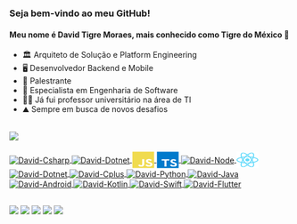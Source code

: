 ### Seja bem-vindo ao meu GitHub!

#### Meu nome é David Tigre Moraes, mais conhecido como Tigre do México 🐯

- 🏛️ Arquiteto de Solução e Platform Engineering
- 🖥️ Desenvolvedor Backend e Mobile
- 🎤 Palestrante
- 📐 Especialista em Engenharia de Software
- 👨‍🏫 Já fui professor universitário na área de TI
- ⛰️ Sempre em busca de novos desafios

<br/>

<div>
  <a href="https://github.com/TigreDoMexico">
  <img height="200em" src="https://github-readme-stats.vercel.app/api/top-langs/?username=TigreDoMexico&layout=compact&langs_count=7&theme=tokyonight"/>
</div>
<div style="display: inline_block"><br>
  <img align="center" alt="David-Csharp" height="30" width="40" src="https://cdn.jsdelivr.net/gh/devicons/devicon/icons/csharp/csharp-original.svg" />
  <img align="center" alt="David-Dotnet" height="30" width="40" src="https://cdn.jsdelivr.net/gh/devicons/devicon/icons/dotnetcore/dotnetcore-original.svg" />
  <img align="center" alt="David-Js" height="30" width="40" src="https://raw.githubusercontent.com/devicons/devicon/master/icons/javascript/javascript-plain.svg">
  <img align="center" alt="David-Ts" height="30" width="40" src="https://raw.githubusercontent.com/devicons/devicon/master/icons/typescript/typescript-plain.svg">
  <img align="center" alt="David-Node" height="30" width="40" src="https://cdn.jsdelivr.net/gh/devicons/devicon/icons/nodejs/nodejs-original.svg">
  <img align="center" alt="David-React" height="30" width="40" src="https://raw.githubusercontent.com/devicons/devicon/master/icons/react/react-original.svg">
  <img align="center" alt="David-Dotnet" height="30" width="40" src="https://cdn.jsdelivr.net/gh/devicons/devicon@latest/icons/amazonwebservices/amazonwebservices-plain-wordmark.svg" />
  <img align="center" alt="David-Cplus" height="30" width="40" src="https://cdn.jsdelivr.net/gh/devicons/devicon/icons/cplusplus/cplusplus-original.svg" />
  <img align="center" alt="David-Python" height="30" width="40" src="https://cdn.jsdelivr.net/gh/devicons/devicon/icons/python/python-original.svg" />
  <img align="center" alt="David-Java" height="30" width="40" src="https://cdn.jsdelivr.net/gh/devicons/devicon/icons/java/java-plain.svg" />
  <img align="center" alt="David-Android" height="30" width="40" src="https://cdn.jsdelivr.net/gh/devicons/devicon/icons/android/android-plain.svg" />
  <img align="center" alt="David-Kotlin" height="30" width="40" src="https://cdn.jsdelivr.net/gh/devicons/devicon/icons/kotlin/kotlin-original.svg" />
  <img align="center" alt="David-Swift" height="30" width="40" src="https://cdn.jsdelivr.net/gh/devicons/devicon/icons/swift/swift-original.svg" />
  <img align="center" alt="David-Flutter" height="30" width="40" src="https://cdn.jsdelivr.net/gh/devicons/devicon/icons/flutter/flutter-original.svg" />
</div>
  
##
<div>
  <a href="https://www.linkedin.com/in/david-tigre-moraes-5098a8139" target="_blank"><img src="https://img.shields.io/badge/-LinkedIn-%230077B5?style=for-the-badge&logo=linkedin&logoColor=white" target="_blank"></a>
  <a href="mailto:davidtigremoraes@gmail.com"><img src="https://img.shields.io/badge/-Gmail-%23333?style=for-the-badge&logo=gmail&logoColor=white" target="_blank"></a>
  <a href="https://www.youtube.com/channel/UCbtLX6yCRA42082CQFknMqw" target="_blank"><img src="https://img.shields.io/badge/YouTube-FF0000?style=for-the-badge&logo=youtube&logoColor=white" target="_blank"></a>
  <a href="https://www.instagram.com/davidtigretigre" target="_blank"><img src="https://img.shields.io/badge/-Instagram-%23E4405F?style=for-the-badge&logo=instagram&logoColor=white" target="_blank"></a>
  <a href="https://www.beecrowd.com.br/judge/pt/profile/565536" target="_blank"><img src="https://img.shields.io/badge/-Beecrowd-485C62?style=for-the-badge&logo=codereview&logoColor=white" target="_blank"></a>
</div>
